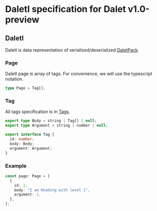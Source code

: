 # Daletl specification for Dalet v1.0-preview

## Daletl

Daletl is data representation of serialized/deserialized [DaletPack](./daletpack.md).

### Page

Daletl page is array of tags. For convenience, we will use the typescript notation.

```typescript
type Page = Tag[];
```

### Tag

All tags specification is in [Tags](./tags.md).

```typescript
export type Body = string | Tag[] | null;
export type Argument = string | number | null;

export interface Tag {
  id: number;
  body: Body;
  argument: Argument;
}
```

### Example

```typescript
const page: Page = [
  {
    id: 1,
    body: "I am Heading with level 1",
    argument: 1,
  },
];
```
